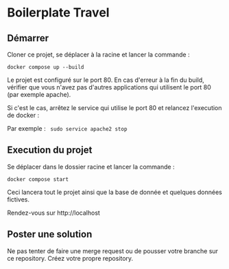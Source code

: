 # Boilerplate Travel

## Démarrer
Cloner ce projet, se déplacer à la racine et lancer la commande :

```docker compose up --build```

Le projet est configuré sur le port 80. En cas d'erreur à la fin du build, vérifier que vous n'avez pas d'autres applications qui utilisent le port 80 (par exemple apache).

Si c'est le cas, arrêtez le service qui utilise le port 80 et relancez l'execution de docker :

Par exemple : ``` sudo service apache2 stop```

## Execution du projet

Se déplacer dans le dossier racine et lancer la commande :

```docker compose start```

Ceci lancera tout le projet ainsi que la base de donnée et quelques données fictives. 

Rendez-vous sur http://localhost


## Poster une solution

Ne pas tenter de faire une merge request ou de pousser votre branche sur ce repository. Créez votre propre repository.


